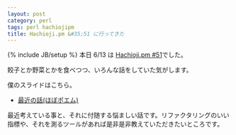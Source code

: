 ```yaml
---
layout: post
category: perl
tags: perl hachiojipm
title: Hachioji.pm &#35;51 に行ってきた 
---
```

{% include JB/setup %}
本日 6/13 は [Hachioji.pm #51](https://atnd.org/events/67071)でした。

餃子とか野菜とかを食べつつ、いろんな話をしていた気がします。

僕のスライドはこちら。

+ [最近の話(ほぼポエム)](/slides/hachip/51/)

最近考えている事と、それに付随する悩ましい話です。リファクタリングのいい指標や、それを測るツールがあれば是非是非教えていただきたいところです。
